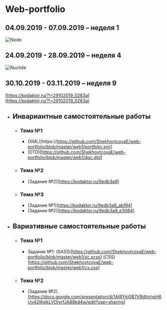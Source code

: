 # Web-portfolio
## 04.09.2019 - 07.09.2019 – неделя 1
![Node](https://github.com/ShekhovtcovaE/web-portfolio/raw/master/images/node.png)

## 24.09.2019 - 28.09.2019 – неделя 4
![Nuclide](https://github.com/ShekhovtcovaE/web-portfolio/raw/master/images/nuclide.png)

## 30.10.2019 - 03.11.2019 – неделя 9
[https://kodaktor.ru/?!=29102019_0283a](https://kodaktor.ru/?!=29102019_0283a)

- ## Инвариантные самостоятельные работы
    - ### Тема №1
        - (XML)[https://https://github.com/ShekhovtcovaE/web-portfolio/blob/master/web1/portfolio.xml]
        - (DTD)[https://github.com/ShekhovtcovaE/web-portfolio/blob/master/web1/doc.dtd]
    - ### Тема №2
        - (Задание №2)[https://kodaktor.ru/9edb3a9]
    - ### Тема №3
        - (Задание №1)[https://kodaktor.ru/9edb3a9_abf94]
        - (Задание №2)[https://kodaktor.ru/9edb3a9_e3084]
- ## Вариативные самостоятельные работы
    - ### Тема №1
        - Задание №1: (SASS)[https://github.com/ShekhovtcovaE/web-portfolio/blob/master/web1/sc.scss] (CSS)[https://github.com/ShekhovtcovaE/web-portfolio/blob/master/web1/cs.css]
    - ### Тема №2
        - (Задание №2)[https://docs.google.com/presentation/d/1AIRYkj0B7VRdltxhpH6Uy42l6gjkLVOIyrfJA88kd4w/edit?usp=sharing]
